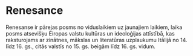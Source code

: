 # Renesance
Renesanse ir pārejas posms no viduslaikiem uz jaunajiem laikiem, laika posms atsevišķu Eiropas valstu kultūras un ideoloģijas attīstībā, kas raksturojams ar zinātnes, mākslas un literatūras uzplaukumu Itālijā no 14. līdz 16. gs., citās valstīs no 15. gs. beigām līdz 16. gs. vidum.
